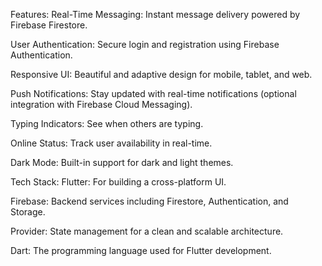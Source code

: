 Features:
Real-Time Messaging: Instant message delivery powered by Firebase Firestore.

User Authentication: Secure login and registration using Firebase Authentication.

Responsive UI: Beautiful and adaptive design for mobile, tablet, and web.

Push Notifications: Stay updated with real-time notifications (optional integration with Firebase Cloud Messaging).

Typing Indicators: See when others are typing.

Online Status: Track user availability in real-time.

Dark Mode: Built-in support for dark and light themes.

Tech Stack:
Flutter: For building a cross-platform UI.

Firebase: Backend services including Firestore, Authentication, and Storage.

Provider: State management for a clean and scalable architecture.

Dart: The programming language used for Flutter development.
